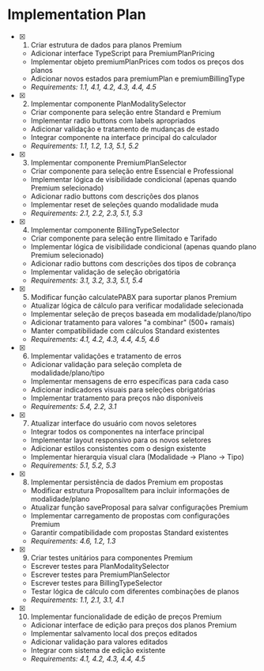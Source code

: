# Implementation Plan

- [x] 1. Criar estrutura de dados para planos Premium
  - Adicionar interface TypeScript para PremiumPlanPricing
  - Implementar objeto premiumPlanPrices com todos os preços dos planos
  - Adicionar novos estados para premiumPlan e premiumBillingType
  - _Requirements: 1.1, 4.1, 4.2, 4.3, 4.4, 4.5_

- [x] 2. Implementar componente PlanModalitySelector
  - Criar componente para seleção entre Standard e Premium
  - Implementar radio buttons com labels apropriados
  - Adicionar validação e tratamento de mudanças de estado
  - Integrar componente na interface principal do calculador
  - _Requirements: 1.1, 1.2, 1.3, 5.1, 5.2_

- [x] 3. Implementar componente PremiumPlanSelector
  - Criar componente para seleção entre Essencial e Professional
  - Implementar lógica de visibilidade condicional (apenas quando Premium selecionado)
  - Adicionar radio buttons com descrições dos planos
  - Implementar reset de seleções quando modalidade muda
  - _Requirements: 2.1, 2.2, 2.3, 5.1, 5.3_

- [x] 4. Implementar componente BillingTypeSelector
  - Criar componente para seleção entre Ilimitado e Tarifado
  - Implementar lógica de visibilidade condicional (apenas quando plano Premium selecionado)
  - Adicionar radio buttons com descrições dos tipos de cobrança
  - Implementar validação de seleção obrigatória
  - _Requirements: 3.1, 3.2, 3.3, 5.1, 5.4_

- [x] 5. Modificar função calculatePABX para suportar planos Premium
  - Atualizar lógica de cálculo para verificar modalidade selecionada
  - Implementar seleção de preços baseada em modalidade/plano/tipo
  - Adicionar tratamento para valores "a combinar" (500+ ramais)
  - Manter compatibilidade com cálculos Standard existentes
  - _Requirements: 4.1, 4.2, 4.3, 4.4, 4.5, 4.6_

- [x] 6. Implementar validações e tratamento de erros
  - Adicionar validação para seleção completa de modalidade/plano/tipo
  - Implementar mensagens de erro específicas para cada caso
  - Adicionar indicadores visuais para seleções obrigatórias
  - Implementar tratamento para preços não disponíveis
  - _Requirements: 5.4, 2.2, 3.1_

- [x] 7. Atualizar interface do usuário com novos seletores
  - Integrar todos os componentes na interface principal
  - Implementar layout responsivo para os novos seletores
  - Adicionar estilos consistentes com o design existente
  - Implementar hierarquia visual clara (Modalidade → Plano → Tipo)
  - _Requirements: 5.1, 5.2, 5.3_

- [x] 8. Implementar persistência de dados Premium em propostas
  - Modificar estrutura ProposalItem para incluir informações de modalidade/plano
  - Atualizar função saveProposal para salvar configurações Premium
  - Implementar carregamento de propostas com configurações Premium
  - Garantir compatibilidade com propostas Standard existentes
  - _Requirements: 4.6, 1.2, 1.3_

- [x] 9. Criar testes unitários para componentes Premium
  - Escrever testes para PlanModalitySelector
  - Escrever testes para PremiumPlanSelector
  - Escrever testes para BillingTypeSelector
  - Testar lógica de cálculo com diferentes combinações de planos
  - _Requirements: 1.1, 2.1, 3.1, 4.1_

- [x] 10. Implementar funcionalidade de edição de preços Premium
  - Adicionar interface de edição para preços dos planos Premium
  - Implementar salvamento local dos preços editados
  - Adicionar validação para valores editados
  - Integrar com sistema de edição existente
  - _Requirements: 4.1, 4.2, 4.3, 4.4, 4.5_